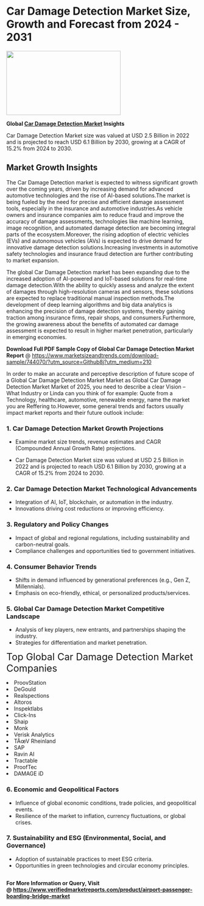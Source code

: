 <H1>Car Damage Detection Market Size, Growth and Forecast from 2024 - 2031</H1><img class="aligncenter size-medium wp-image-584254" src="https://thirdeyenews.in/wp-content/uploads/2024/09/Global-Market-Research-300x168.jpeg" alt="" width="300" height="168" /><p><strong>Global&nbsp;<a href="https://www.marketsizeandtrends.com/download-sample/744070/?utm_source=Github8j?utm_medium=210">Car Damage Detection Market</a> Insights</strong></p><p>Car Damage Detection Market size was valued at USD 2.5 Billion in 2022 and is projected to reach USD 6.1 Billion by 2030, growing at a CAGR of 15.2% from 2024 to 2030.</p><p><h2>Market Growth Insights</h2> <p>The Car Damage Detection market is expected to witness significant growth over the coming years, driven by increasing demand for advanced automotive technologies and the rise of AI-based solutions.The market is being fueled by the need for precise and efficient damage assessment tools, especially in the insurance and automotive industries.As vehicle owners and insurance companies aim to reduce fraud and improve the accuracy of damage assessments, technologies like machine learning, image recognition, and automated damage detection are becoming integral parts of the ecosystem.Moreover, the rising adoption of electric vehicles (EVs) and autonomous vehicles (AVs) is expected to drive demand for innovative damage detection solutions.Increasing investments in automotive safety technologies and insurance fraud detection are further contributing to market expansion.</p> <p>The global Car Damage Detection market has been expanding due to the increased adoption of AI-powered and IoT-based solutions for real-time damage detection.With the ability to quickly assess and analyze the extent of damages through high-resolution cameras and sensors, these solutions are expected to replace traditional manual inspection methods.The development of deep learning algorithms and big data analytics is enhancing the precision of damage detection systems, thereby gaining traction among insurance firms, repair shops, and consumers.Furthermore, the growing awareness about the benefits of automated car damage assessment is expected to result in higher market penetration, particularly in emerging economies.</p> <p></p><p><span class=""><strong>Download Full PDF Sample Copy of Global Car Damage Detection Market Report</strong> @ <a href="https://www.marketsizeandtrends.com/download-sample/744070/?utm_source=Github8j?utm_medium=210" target="_blank">https://www.marketsizeandtrends.com/download-sample/744070/?utm_source=Github8j?utm_medium=210</a></span></p><p>In order to make an accurate and perceptive description of future scope of a Global&nbsp;Car Damage Detection Market Market as Global&nbsp;Car Damage Detection Market Market of 2025, you need to describe a clear Vision &ndash; What Industry or Linda can you think of for example: Quote from a Technology, healthcare, automotive, renewable energy, name the market you are Reffering to.However, some general trends and factors usually impact market reports and their future outlook include:</p><h3>1.&nbsp;<strong>Car Damage Detection Market Growth Projections</strong></h3><ul><li>Examine market size trends, revenue estimates and CAGR (Compounded Annual Growth Rate) projections.</li><li><p>Car Damage Detection Market size was valued at USD 2.5 Billion in 2022 and is projected to reach USD 6.1 Billion by 2030, growing at a CAGR of 15.2% from 2024 to 2030.</p></li></ul><h3>2.&nbsp;<strong>Car Damage Detection Market Technological Advancements</strong></h3><ul><li>Integration of AI, IoT, blockchain, or automation in the industry.</li><li>Innovations driving cost reductions or improving efficiency.</li></ul><h3>3.&nbsp;<strong>Regulatory and Policy Changes</strong></h3><ul><li>Impact of global and regional regulations, including sustainability and carbon-neutral goals.</li><li>Compliance challenges and opportunities tied to government initiatives.</li></ul><h3>4.&nbsp;<strong>Consumer Behavior Trends</strong></h3><ul><li>Shifts in demand influenced by generational preferences (e.g., Gen Z, Millennials).</li><li>Emphasis on eco-friendly, ethical, or personalized products/services.</li></ul><h3>5.&nbsp;<strong>Global Car Damage Detection Market Competitive Landscape</strong></h3><ul><li>Analysis of key players, new entrants, and partnerships shaping the industry.</li><li>Strategies for differentiation and market penetration.</li></ul><p data-pm-slice="1 1 []"><span style="color: inherit; font-family: inherit; font-size: 25px;">Top Global Car Damage Detection Market Companies</span></p><div class="" data-test-id=""><p><li>ProovStation</li><li> DeGould</li><li> Realspections</li><li> Altoros</li><li> Inspektlabs</li><li> Click-Ins</li><li> Shaip</li><li> Monk</li><li> Verisk Analytics</li><li> TÃœV Rheinland</li><li> SAP</li><li> Ravin AI</li><li> Tractable</li><li> ProofTec</li><li> DAMAGE iD</li></p></div><h3>6.&nbsp;<strong>Economic and Geopolitical Factors</strong></h3><ul><li>Influence of global economic conditions, trade policies, and geopolitical events.</li><li>Resilience of the market to inflation, currency fluctuations, or global crises.</li></ul><h3>7.&nbsp;<strong>Sustainability and ESG (Environmental, Social, and Governance)</strong></h3><ul><li>Adoption of sustainable practices to meet ESG criteria.</li><li>Opportunities in green technologies and circular economy principles.</li></ul><h2><strong style="font-size: 14px;">For More Information or Query, Visit @&nbsp;</strong><a style="background-color: #ffffff; font-size: 14px;" href="https://www.marketsizeandtrends.com/report/car-damage-detection-market/" target="_blank">https://www.verifiedmarketreports.com/product/airport-passenger-boarding-bridge-market</a></h2>